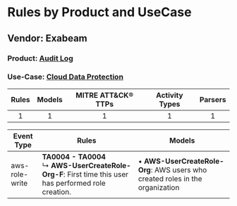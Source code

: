 Rules by Product and UseCase
============================
Vendor: Exabeam
---------------
### Product: [Audit Log](../ds_exabeam_audit_log.md)
### Use-Case: [Cloud Data Protection](../../../../UseCases/uc_cloud_data_protection.md)

| Rules | Models | MITRE ATT&CK® TTPs | Activity Types | Parsers |
|:-----:|:------:|:------------------:|:--------------:|:-------:|
|   1   |   1    |         1          |       1        |    1    |

| Event Type     | Rules    | Models    |
| ---- | ---- | ---- |
| aws-role-write | <b>TA0004 - TA0004</b><br> ↳ <b>AWS-UserCreateRole-Org-F</b>: First time this user has performed role creation. |  • <b>AWS-UserCreateRole-Org</b>: AWS users who created roles in the organization |